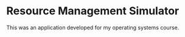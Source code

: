 # Resource Management Simulator

This was an application developed for my operating systems course.
